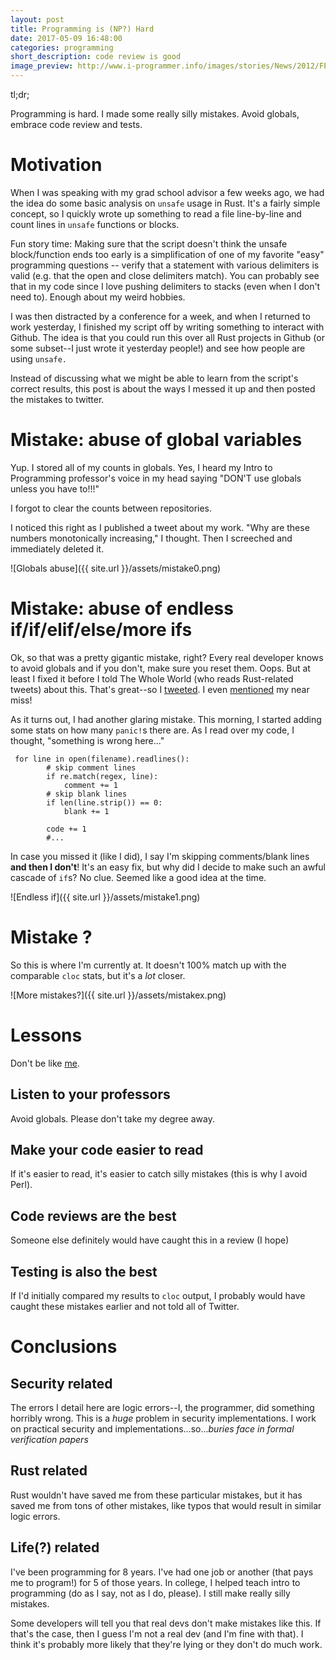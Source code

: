 ```yaml
---
layout: post
title: Programming is (NP?) Hard 
date: 2017-05-09 16:48:00
categories: programming
short_description: code review is good
image_preview: http://www.i-programmer.info/images/stories/News/2012/FEB/B/PhysicsNPHard.jpg
---
```


tl;dr;

Programming is hard. I made some really silly mistakes. Avoid globals, embrace code review and tests.

# Motivation

When I was speaking with my grad school advisor a few weeks ago, we had the idea do some basic analysis on `unsafe` usage in Rust. It's a fairly simple concept, so I quickly wrote up something to read a file line-by-line and count lines in `unsafe` functions or blocks.

Fun story time: Making sure that the script doesn't think the unsafe block/function ends too early is a simplification of one of my favorite "easy" programming questions -- verify that a statement with various delimiters is valid (e.g. that the open and close delimiters match). You can probably see that in my code since I love pushing delimiters to stacks (even when I don't need to). Enough about my weird hobbies.

I was then distracted by a conference for a week, and when I returned to work yesterday, I finished my script off by writing something to interact with Github. The idea is that you could run this over all Rust projects in Github (or some subset--I just wrote it yesterday people!) and see how people are using `unsafe.`

Instead of discussing what we might be able to learn from the script's correct results, this post is about the ways I messed it up and then posted the mistakes to twitter.

# Mistake: abuse of global variables
Yup. I stored all of my counts in globals. Yes, I heard my Intro to Programming professor's voice in my head saying "DON'T use globals unless you have to!!!"

I forgot to clear the counts between repositories.

I noticed this right as I published a tweet about my work. "Why are these numbers monotonically increasing," I thought. Then I screeched and immediately deleted it.

![Globals abuse]({{ site.url }}/assets/mistake0.png)

# Mistake: abuse of endless if/if/elif/else/more ifs

Ok, so that was a pretty gigantic mistake, right? Every real developer knows to avoid globals and if you don't, make sure you reset them. Oops. But at least I fixed it before I told The Whole World (who reads Rust-related tweets) about this. That's great--so I [tweeted](https://twitter.com/avadacatavra/status/861663413570764800). I even [mentioned](https://twitter.com/avadacatavra/status/861663592424378369) my near miss!

As it turns out, I had another glaring mistake. This morning, I started adding some stats on how many `panic!`s there are. As I read over my code, I thought, "something is wrong here..." 

```
 for line in open(filename).readlines():
        # skip comment lines
        if re.match(regex, line):
            comment += 1
        # skip blank lines
        if len(line.strip()) == 0:
            blank += 1

        code += 1
        #...
```

In case you missed it (like I did), I say I'm skipping comments/blank lines **and then I don't**! It's an easy fix, but why did I decide to make such an awful cascade of `if`s? No clue. Seemed like a good idea at the time.

![Endless if]({{ site.url }}/assets/mistake1.png)

# Mistake ?

So this is where I'm currently at. It doesn't 100% match up with the comparable `cloc` stats, but it's a *lot* closer.

![More mistakes?]({{ site.url }}/assets/mistakex.png)

# Lessons

Don't be like [me](https://twitter.com/avadacatavra/status/861909509400395776).

## Listen to your professors

Avoid globals. Please don't take my degree away.

## Make your code easier to read

If it's easier to read, it's easier to catch silly mistakes (this is why I avoid Perl).

## Code reviews are the best

Someone else definitely would have caught this in a review (I hope)

## Testing is also the best

If I'd initially compared my results to `cloc` output, I probably would have caught these mistakes earlier and not told all of Twitter.

# Conclusions

## Security related

The errors I detail here are logic errors--I, the programmer, did something horribly wrong. This is a *huge* problem in security implementations. I work on practical security and implementations...so...*buries face in formal verification papers*

## Rust related

Rust wouldn't have saved me from these particular mistakes, but it has saved me from tons of other mistakes, like typos that would result in similar logic errors.

## Life(?) related

I've been programming for 8 years. I've had one job or another (that pays me to program!) for 5 of those years. In college, I helped teach intro to programming (do as I say, not as I do, please). I still make really silly mistakes.

Some developers will tell you that real devs don't make mistakes like this. If that's the case, then I guess I'm not a real dev (and I'm fine with that). I think it's probably more likely that they're lying or they don't do much work.



